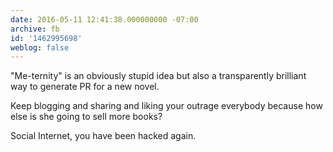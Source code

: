 ```yaml
---
date: 2016-05-11 12:41:38.000000000 -07:00
archive: fb
id: '1462995698'
weblog: false
---
```


"Me-ternity" is an obviously stupid idea but also a transparently brilliant way to generate PR for a new novel.

Keep blogging and sharing and liking your outrage everybody because how else is she going to sell more books?

Social Internet, you have been hacked again.
